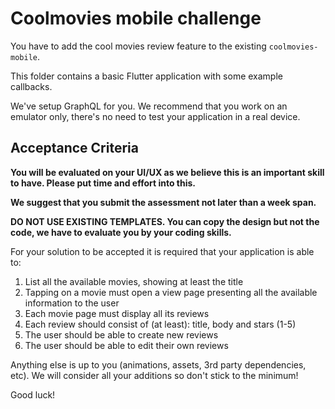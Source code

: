 # Coolmovies mobile challenge

You have to add the cool movies review feature to the existing `coolmovies-mobile`.

This folder contains a basic Flutter application with some example callbacks.

We've setup GraphQL for you. We recommend that you work on an emulator only, there's no need to test your application in a real device.

## Acceptance Criteria

**You will be evaluated on your UI/UX as we believe this is an important skill to have. Please put time and effort into this.**

**We suggest that you submit the assessment not later than a week span.**

**DO NOT USE EXISTING TEMPLATES. You can copy the design but not the code, we have to evaluate you by your coding skills.**

For your solution to be accepted it is required that your application is able to:

1. List all the available movies, showing at least the title
2. Tapping on a movie must open a view page presenting all the available information to the user
3. Each movie page must display all its reviews
4. Each review should consist of (at least): title, body and stars (1-5)
5. The user should be able to create new reviews
6. The user should be able to edit their own reviews

Anything else is up to you (animations, assets, 3rd party dependencies, etc). We will consider all your additions so don't stick to the minimum!

Good luck!
